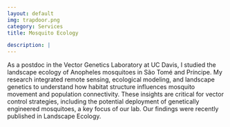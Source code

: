 ```yaml
---
layout: default
img: trapdoor.png
category: Services
title: Mosquito Ecology

description: |
--- 
```

As a postdoc in the Vector Genetics Laboratory at UC Davis, I studied the landscape ecology of Anopheles mosquitoes in São Tomé and Príncipe. My research integrated remote sensing, ecological modeling, and landscape genetics to understand how habitat structure influences mosquito movement and population connectivity. These insights are critical for vector control strategies, including the potential deployment of genetically engineered mosquitoes, a key focus of our lab. Our findings were recently published in Landscape Ecology.


